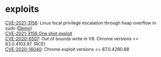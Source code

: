 # exploits

[CVE-2021-3156](https://github.com/r4j0x00/exploits/blob/master/CVE-2021-3156/exploit.c): Linux local privilege escalation through heap overflow in sudo ([Demo](https://twitter.com/r4j0x00/status/1355489323794108417))  
[CVE-2021-3156 One shot exploit](https://github.com/r4j0x00/exploits/tree/master/CVE-2021-3156_one_shot)  
[CVE-2020-6507](https://github.com/r4j0x00/exploits/blob/master/chrome-exploit/exploit.js): Out of bounds write in V8. Chrome versions <= 83.0.4103.97. (RCE)  
[CVE-2020-16040](https://github.com/r4j0x00/exploits/blob/master/CVE-2020-16040/exploit.js): Chrome exploit versions <= 87.0.4280.88
